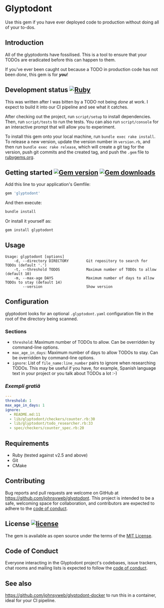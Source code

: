 # Glyptodont

Use this gem if you have ever deployed code to production without doing all of
your to-dos.

## Introduction

All of the glyptodonts have fossilised. This is a tool to ensure that your TODOs
are eradicated before this can happen to them.

If you've ever been caught out because a TODO in production code has not been
_done_, this gem is for ***you***!

## Development status [![Ruby](https://github.com/johnsyweb/glyptodont/actions/workflows/main.yml/badge.svg)](https://github.com/johnsyweb/glyptodont/actions/workflows/main.yml)

This was written after I was bitten by a TODO not being _done_ at work. I expect
to build it into our CI pipeline and see what it catches.

After checking out the project, run `script/setup` to install dependencies. Then,
run `script/tests` to run the tests. You can also run `script/console` for an
interactive prompt that will allow you to experiment.

To install this gem onto your local machine, run `bundle exec rake install`. To
release a new version, update the version number in `version.rb`, and then run
`bundle exec rake release`, which will create a git tag for the version, push
git commits and the created tag, and push the `.gem` file to
[rubygems.org](https://rubygems.org).

## Getting started [![Gem version](https://img.shields.io/gem/v/glyptodont.svg?style=flat-square)](https://github.com/johnysweb/glyptodont) [![Gem downloads](https://img.shields.io/gem/dt/glyptodont.svg?style=flat-square)](https://rubygems.org/gems/glyptodont)

Add this line to your application's Gemfile:

```ruby
gem 'glyptodont'
```

And then execute:

```sh
bundle install
```

Or install it yourself as:

```sh
gem install glyptodont
```

## Usage

```
Usage: glyptodont [options]
    -d, --directory DIRECTORY        Git repository to search for TODOs (default '.')
    -t, --threshold TODOS            Maximum number of TODOs to allow (default 10)
    -m, --max-age DAYS               Maximum number of days to allow TODOs to stay (default 14)
        --version                    Show version
```

## Configuration

glyptodont looks for an optional `.glyptodont.yaml` configuration file in the
root of the directory being scanned.

### Sections

- `threshold`: Maximum number of TODOs to allow. Can be overridden by
  command-line options.
- `max_age_in_days`: Maximum number of days to allow TODOs to stay. Can be
  overridden by command-line options.
- `ignore`: List of `file_name:line_number` pairs to ignore when researching
  TODOs. This may be useful if you have, for example, Spanish language text in
  your project or you talk about TODOs a lot :-)

### _Exempli gratiā_

```yaml
---
threshold: 1
max_age_in_days: 1
ignore:
  - README.md:11
  - lib/glyptodont/checkers/counter.rb:30
  - lib/glyptodont/todo_researcher.rb:33
  - spec/checkers/counter_spec.rb:20
```

## Requirements

- Ruby (tested against v2.5 and above)
- Git
- CMake

## Contributing

Bug reports and pull requests are welcome on GitHub at
<https://github.com/johnsyweb/glyptodont>. This project is intended to be a
safe, welcoming space for collaboration, and contributors are expected to adhere
to the [code of
conduct](https://github.com/johnsyweb/glyptodont/blob/master/CODE_OF_CONDUCT.md).

## License [![license](https://img.shields.io/github/license/mashape/apistatus.svg?style=flat-square)](https://github.com/johnsyweb/glyptodont/blob/HEAD/LICENSE.txt)

The gem is available as open source under the terms of the [MIT License](https://opensource.org/licenses/MIT).

## Code of Conduct

Everyone interacting in the Glyptodont project's codebases, issue trackers, chat
rooms and mailing lists is expected to follow the [code of
conduct](https://github.com/johnsyweb/glyptodont/blob/master/CODE_OF_CONDUCT.md).

## See also

<https://github.com/johnsyweb/glyptodont-docker> to run this in a container,
ideal for your CI pipeline.
